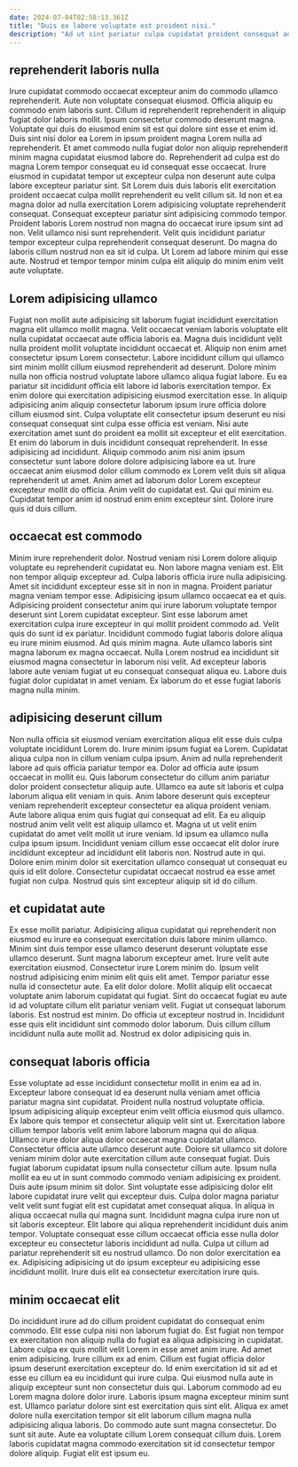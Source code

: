 ```yaml
---
date: 2024-07-04T02:58:13.361Z
title: "Duis ex labore voluptate est proident nisi."
description: "Ad ut sint pariatur culpa cupidatat proident consequat ad sunt nostrud. Consectetur cillum aliquip officia magna occaecat do esse velit adipisicing eiusmod quis."
---
```



## reprehenderit laboris nulla

Irure cupidatat commodo occaecat excepteur anim do commodo ullamco reprehenderit. Aute non voluptate consequat eiusmod. Officia aliquip eu commodo enim laboris sunt. Cillum id reprehenderit reprehenderit in aliquip fugiat dolor laboris mollit. Ipsum consectetur commodo deserunt magna. Voluptate qui duis do eiusmod enim sit est qui dolore sint esse et enim id. Duis sint nisi dolor ea Lorem in ipsum proident magna Lorem nulla ad reprehenderit.
Et amet commodo nulla fugiat dolor non aliquip reprehenderit minim magna cupidatat eiusmod labore do. Reprehenderit ad culpa est do magna Lorem tempor consequat eu id consequat esse occaecat. Irure eiusmod in cupidatat tempor ut excepteur culpa non deserunt aute culpa labore excepteur pariatur sint. Sit Lorem duis duis laboris elit exercitation proident occaecat culpa mollit reprehenderit eu velit cillum sit. Id non et ea magna dolor ad nulla exercitation Lorem adipisicing voluptate reprehenderit consequat.
Consequat excepteur pariatur sint adipisicing commodo tempor. Proident laboris Lorem nostrud non magna do occaecat irure ipsum sint ad non. Velit ullamco nisi sunt reprehenderit. Velit quis incididunt pariatur tempor excepteur culpa reprehenderit consequat deserunt. Do magna do laboris cillum nostrud non ea sit id culpa. Ut Lorem ad labore minim qui esse aute. Nostrud et tempor tempor minim culpa elit aliquip do minim enim velit aute voluptate.

## Lorem adipisicing ullamco

Fugiat non mollit aute adipisicing sit laborum fugiat incididunt exercitation magna elit ullamco mollit magna. Velit occaecat veniam laboris voluptate elit nulla cupidatat occaecat aute officia laboris ea. Magna duis incididunt velit nulla proident mollit voluptate incididunt occaecat et. Aliquip non enim amet consectetur ipsum Lorem consectetur. Labore incididunt cillum qui ullamco sint minim mollit cillum eiusmod reprehenderit ad deserunt.
Dolore minim nulla non officia nostrud voluptate labore ullamco aliqua fugiat labore. Eu ea pariatur sit incididunt officia elit labore id laboris exercitation tempor. Ex enim dolore qui exercitation adipisicing eiusmod exercitation esse. In aliquip adipisicing anim aliquip consectetur laborum ipsum irure officia dolore cillum eiusmod sint. Culpa voluptate elit consectetur ipsum deserunt eu nisi consequat consequat sint culpa esse officia est veniam. Nisi aute exercitation amet sunt do proident ea mollit sit excepteur et elit exercitation. Et enim do laborum in duis incididunt consequat reprehenderit.
In esse adipisicing ad incididunt. Aliquip commodo anim nisi anim ipsum consectetur sunt labore dolore dolore adipisicing labore ea ut. Irure occaecat anim eiusmod dolor cillum commodo ex Lorem velit duis sit aliqua reprehenderit ut amet. Anim amet ad laborum dolor Lorem excepteur excepteur mollit do officia. Anim velit do cupidatat est. Qui qui minim eu. Cupidatat tempor anim id nostrud enim enim excepteur sint. Dolore irure quis id duis cillum.

## occaecat est commodo

Minim irure reprehenderit dolor. Nostrud veniam nisi Lorem dolore aliquip voluptate eu reprehenderit cupidatat eu. Non labore magna veniam est. Elit non tempor aliquip excepteur ad. Culpa laboris officia irure nulla adipisicing.
Amet sit incididunt excepteur esse sit in non in magna. Proident pariatur magna veniam tempor esse. Adipisicing ipsum ullamco occaecat ea et quis. Adipisicing proident consectetur anim qui irure laborum voluptate tempor deserunt sint Lorem cupidatat excepteur. Sint esse laborum amet exercitation culpa irure excepteur in qui mollit proident commodo ad. Velit quis do sunt id ex pariatur. Incididunt commodo fugiat laboris dolore aliqua eu irure minim eiusmod. Ad quis minim magna.
Aute ullamco laboris sint magna laborum ex magna occaecat. Nulla Lorem nostrud ea incididunt sit eiusmod magna consectetur in laborum nisi velit. Ad excepteur laboris labore aute veniam fugiat ut eu consequat consequat aliqua eu. Labore duis fugiat dolor cupidatat in amet veniam. Ex laborum do et esse fugiat laboris magna nulla minim.

## adipisicing deserunt cillum

Non nulla officia sit eiusmod veniam exercitation aliqua elit esse duis culpa voluptate incididunt Lorem do. Irure minim ipsum fugiat ea Lorem. Cupidatat aliqua culpa non in cillum veniam culpa ipsum. Anim ad nulla reprehenderit labore ad quis officia pariatur tempor ea. Dolor ad officia aute ipsum occaecat in mollit eu. Quis laborum consectetur do cillum anim pariatur dolor proident consectetur aliquip aute. Ullamco ea aute sit laboris et culpa laborum aliqua elit veniam in quis. Anim labore deserunt quis excepteur veniam reprehenderit excepteur consectetur ea aliqua proident veniam.
Aute labore aliqua enim quis fugiat qui consequat ad elit. Ea eu aliquip nostrud anim velit velit est aliquip ullamco et. Magna ut ut velit enim cupidatat do amet velit mollit ut irure veniam. Id ipsum ea ullamco nulla culpa ipsum ipsum. Incididunt veniam cillum esse occaecat elit dolor irure incididunt excepteur ad incididunt elit laboris non.
Nostrud aute in qui. Dolore enim minim dolor sit exercitation ullamco consequat ut consequat eu quis id elit dolore. Consectetur cupidatat occaecat nostrud ea esse amet fugiat non culpa. Nostrud quis sint excepteur aliquip sit id do cillum.

## et cupidatat aute

Ex esse mollit pariatur. Adipisicing aliqua cupidatat qui reprehenderit non eiusmod eu irure ea consequat exercitation duis labore minim ullamco. Minim sint duis tempor esse ullamco deserunt deserunt voluptate esse ullamco deserunt. Sunt magna laborum excepteur amet. Irure velit aute exercitation eiusmod.
Consectetur irure Lorem minim do. Ipsum velit nostrud adipisicing enim minim elit quis elit amet. Tempor pariatur esse nulla id consectetur aute. Ea elit dolor dolore. Mollit aliquip elit occaecat voluptate anim laborum cupidatat qui fugiat.
Sint do occaecat fugiat eu aute id ad voluptate cillum elit pariatur veniam velit. Fugiat ut consequat laborum laboris. Est nostrud est minim. Do officia ut excepteur nostrud in. Incididunt esse quis elit incididunt sint commodo dolor laborum. Duis cillum cillum incididunt nulla aute mollit ad. Nostrud ex dolor adipisicing quis in.

## consequat laboris officia

Esse voluptate ad esse incididunt consectetur mollit in enim ea ad in. Excepteur labore consequat id ea deserunt nulla veniam amet officia pariatur magna sint cupidatat. Proident nulla nostrud voluptate officia. Ipsum adipisicing aliquip excepteur enim velit officia eiusmod quis ullamco. Ex labore quis tempor et consectetur aliquip velit sint ut. Exercitation labore cillum tempor laboris velit enim labore laborum magna qui do aliqua. Ullamco irure dolor aliqua dolor occaecat magna cupidatat ullamco.
Consectetur officia aute ullamco deserunt aute. Dolore sit ullamco sit dolore veniam minim dolor aute exercitation cillum aute consequat fugiat. Duis fugiat laborum cupidatat ipsum nulla consectetur cillum aute. Ipsum nulla mollit ea eu ut in sunt commodo commodo veniam adipisicing ex proident. Duis aute ipsum minim sit dolor. Sint voluptate esse adipisicing dolor elit labore cupidatat irure velit qui excepteur duis. Culpa dolor magna pariatur velit velit sunt fugiat elit est cupidatat amet consequat aliqua. In aliqua in aliqua occaecat nulla qui magna sunt.
Incididunt magna culpa irure non ut sit laboris excepteur. Elit labore qui aliqua reprehenderit incididunt duis anim tempor. Voluptate consequat esse cillum occaecat officia esse nulla dolor excepteur eu consectetur laboris incididunt ad nulla. Culpa ut cillum ad pariatur reprehenderit sit eu nostrud ullamco. Do non dolor exercitation ea ex. Adipisicing adipisicing ut do ipsum excepteur eu adipisicing esse incididunt mollit. Irure duis elit ea consectetur exercitation irure quis.

## minim occaecat elit

Do incididunt irure ad do cillum proident cupidatat do consequat enim commodo. Elit esse culpa nisi non laborum fugiat do. Est fugiat non tempor ex exercitation non aliquip nulla do fugiat ea aliqua adipisicing in cupidatat. Labore culpa ex quis mollit velit Lorem in esse amet anim irure.
Ad amet enim adipisicing. Irure cillum ex ad enim. Cillum est fugiat officia dolor ipsum deserunt exercitation excepteur do. Id enim exercitation id sit ad et esse eu cillum ea eu incididunt qui irure culpa. Qui eiusmod nulla aute in aliquip excepteur sunt non consectetur duis qui. Laborum commodo ad eu Lorem magna dolore dolor irure.
Laboris ipsum magna excepteur minim sunt est. Ullamco pariatur dolore sint est exercitation quis sint elit. Aliqua ex amet dolore nulla exercitation tempor sit elit laborum cillum magna nulla adipisicing aliqua laboris. Do commodo aute sunt magna consectetur. Do sunt sit aute. Aute ea voluptate cillum Lorem consequat cillum duis. Lorem laboris cupidatat magna commodo exercitation sit id consectetur tempor dolore aliquip. Fugiat elit est ipsum eu.

